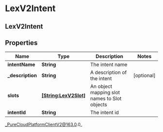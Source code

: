 # LexV2Intent

## LexV2Intent

## Properties

|Name | Type | Description | Notes|
|------------ | ------------- | ------------- | -------------|
| **intentName** | **String** | The intent name | |
| **_description** | **String** | A description of the intent | [optional] |
| **slots** | [**[String:LexV2Slot]**](LexV2Slot) | An object mapping slot names to Slot objects | |
| **intentId** | **String** | The intent id | |



_PureCloudPlatformClientV2@163.0.0_

